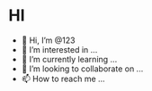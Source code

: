 # HI
- 👋 Hi, I’m @123
- 👀 I’m interested in ...
- 🌱 I’m currently learning ...
- 💞️ I’m looking to collaborate on ...
- 📫 How to reach me ...

<!---
H is a ✨ special ✨ repository because its `README.md` (this file) appears on your GitHub profile.
You can click the Preview link to take a look at your changes.
--->
